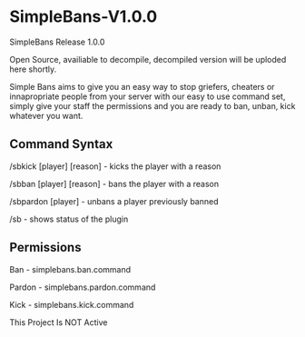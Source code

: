 # SimpleBans-V1.0.0
SimpleBans Release 1.0.0

Open Source, availiable to decompile, decompiled version will be uploded here shortly.

Simple Bans aims to give you an easy way to stop griefers, cheaters or innapropriate people from your server with our easy to use command set, simply give your staff the permissions and you are ready to ban, unban, kick whatever you want.

## Command Syntax

/sbkick [player] [reason] - kicks the player with a reason

/sbban [player] [reason] - bans the player with a reason

/sbpardon [player] - unbans a player previously banned

/sb - shows status of the plugin

## Permissions

Ban - simplebans.ban.command

Pardon - simplebans.pardon.command

Kick - simplebans.kick.command

This Project Is NOT Active 

